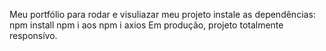 Meu portfólio
para rodar e visuliazar meu projeto instale as dependências:
npm install
npm i aos
npm i axios
Em produção, projeto totalmente responsívo.
